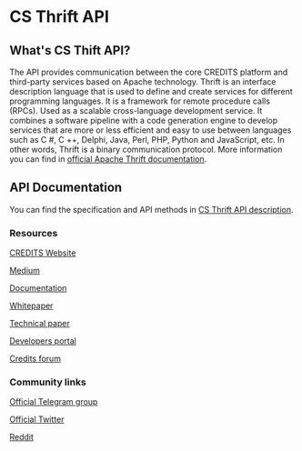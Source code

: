 <h1>CS Thrift API</h1>
<h2>What's CS Thift API?</h2>

The API provides communication between the core CREDITS platform and third-party services based on Apache technology. Thrift is an interface description language that is used to define and create services for different programming languages. It is a framework for remote procedure calls (RPCs). Used as a scalable cross-language development service. It combines a software pipeline with a code generation engine to develop services that are more or less efficient and easy to use between languages ​​such as C #, C ++, Delphi, Java, Perl, PHP, Python and JavaScript, etc. In other words, Thrift is a binary communication protocol. More information you can find in <a href="thrift" src="https://github.com/CREDITSCOM/CS-Node/tree/master/thrift">official Apache Thrift documentation</a>.

<h2>API Documentation</h2>
You can find the specification and API methods in <a href="ApiDEsc" src="https://github.com/CREDITSCOM/CS-API/blob/master/API%20description.pdf">CS Thrift API description</a>.
<h3>Resources</h3>

<a href="website" src="https://credits.com//">CREDITS Website</a>

<a href="Medium" src="https://medium.com/@credits">Medium</a>

<a href="Documentation" src="https://github.com/CREDITSCOM/DOCUMENTATION">Documentation</a>

<a href="Whitepaper" src="https://credits.com/Content/Docs/TechnicalWhitePaperCREDITSEng.pdf">Whitepaper</a>

<a href="Technical paper" src="https://credits.com/Content/Docs/TechnicalPaperENG.pdf">Technical paper</a>

<a href="Developers portal" src="https://developers.credits.com/">Developers portal</a>

<a href="Credits forum" src="http://forum.credits.com/">Credits forum</a>

<h3>Community links</h3>

<a href="Official Telegram group" src="https://t.me/creditscom">Official Telegram group</a>

<a href="Official Twitter" src="https://twitter.com/creditscom">Official Twitter</a>

<a href="Reddit" src="https://www.reddit.com/r/CreditsOfficial/">Reddit</a>